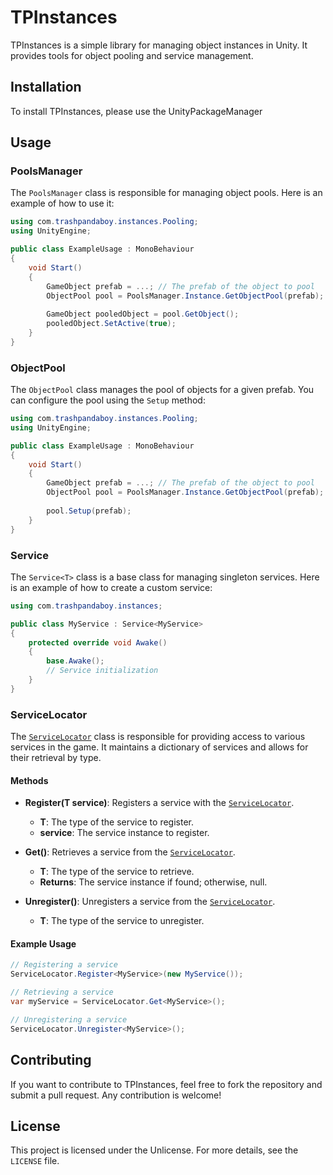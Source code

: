 # TPInstances

TPInstances is a simple library for managing object instances in Unity. It provides tools for object pooling and service management.

## Installation

To install TPInstances, please use the UnityPackageManager

## Usage

### PoolsManager

The `PoolsManager` class is responsible for managing object pools. Here is an example of how to use it:

```csharp
using com.trashpandaboy.instances.Pooling;
using UnityEngine;

public class ExampleUsage : MonoBehaviour
{
    void Start()
    {
        GameObject prefab = ...; // The prefab of the object to pool
        ObjectPool pool = PoolsManager.Instance.GetObjectPool(prefab);
        
        GameObject pooledObject = pool.GetObject();
        pooledObject.SetActive(true);
    }
}
```

### ObjectPool

The `ObjectPool` class manages the pool of objects for a given prefab. You can configure the pool using the `Setup` method:

```csharp
using com.trashpandaboy.instances.Pooling;
using UnityEngine;

public class ExampleUsage : MonoBehaviour
{
    void Start()
    {
        GameObject prefab = ...; // The prefab of the object to pool
        ObjectPool pool = PoolsManager.Instance.GetObjectPool(prefab);
        
        pool.Setup(prefab);
    }
}
```

### Service

The `Service<T>` class is a base class for managing singleton services. Here is an example of how to create a custom service:

```csharp
using com.trashpandaboy.instances;

public class MyService : Service<MyService>
{
    protected override void Awake()
    {
        base.Awake();
        // Service initialization
    }
}
```

### ServiceLocator

The [`ServiceLocator`](command:_github.copilot.openSymbolFromReferences?%5B%22%22%2C%5B%7B%22uri%22%3A%7B%22scheme%22%3A%22file%22%2C%22authority%22%3A%22%22%2C%22path%22%3A%22%2FUsers%2Fwilliamsoro%2FSource%2FTPInstances%2FRuntime%2FServiceLocator.cs%22%2C%22query%22%3A%22%22%2C%22fragment%22%3A%22%22%7D%2C%22pos%22%3A%7B%22line%22%3A13%2C%22character%22%3A17%7D%7D%5D%2C%22da13a357-69e3-42ac-a76a-61fa99ade547%22%5D "Go to definition") class is responsible for providing access to various services in the game. It maintains a dictionary of services and allows for their retrieval by type.

#### Methods

- **Register<T>(T service)**: Registers a service with the [`ServiceLocator`](command:_github.copilot.openSymbolFromReferences?%5B%22%22%2C%5B%7B%22uri%22%3A%7B%22scheme%22%3A%22file%22%2C%22authority%22%3A%22%22%2C%22path%22%3A%22%2FUsers%2Fwilliamsoro%2FSource%2FTPInstances%2FRuntime%2FServiceLocator.cs%22%2C%22query%22%3A%22%22%2C%22fragment%22%3A%22%22%7D%2C%22pos%22%3A%7B%22line%22%3A13%2C%22character%22%3A17%7D%7D%5D%2C%22da13a357-69e3-42ac-a76a-61fa99ade547%22%5D "Go to definition").
  - **T**: The type of the service to register.
  - **service**: The service instance to register.

- **Get<T>()**: Retrieves a service from the [`ServiceLocator`](command:_github.copilot.openSymbolFromReferences?%5B%22%22%2C%5B%7B%22uri%22%3A%7B%22scheme%22%3A%22file%22%2C%22authority%22%3A%22%22%2C%22path%22%3A%22%2FUsers%2Fwilliamsoro%2FSource%2FTPInstances%2FRuntime%2FServiceLocator.cs%22%2C%22query%22%3A%22%22%2C%22fragment%22%3A%22%22%7D%2C%22pos%22%3A%7B%22line%22%3A13%2C%22character%22%3A17%7D%7D%5D%2C%22da13a357-69e3-42ac-a76a-61fa99ade547%22%5D "Go to definition").
  - **T**: The type of the service to retrieve.
  - **Returns**: The service instance if found; otherwise, null.

- **Unregister<T>()**: Unregisters a service from the [`ServiceLocator`](command:_github.copilot.openSymbolFromReferences?%5B%22%22%2C%5B%7B%22uri%22%3A%7B%22scheme%22%3A%22file%22%2C%22authority%22%3A%22%22%2C%22path%22%3A%22%2FUsers%2Fwilliamsoro%2FSource%2FTPInstances%2FRuntime%2FServiceLocator.cs%22%2C%22query%22%3A%22%22%2C%22fragment%22%3A%22%22%7D%2C%22pos%22%3A%7B%22line%22%3A13%2C%22character%22%3A17%7D%7D%5D%2C%22da13a357-69e3-42ac-a76a-61fa99ade547%22%5D "Go to definition").
  - **T**: The type of the service to unregister.

#### Example Usage

```csharp
// Registering a service
ServiceLocator.Register<MyService>(new MyService());

// Retrieving a service
var myService = ServiceLocator.Get<MyService>();

// Unregistering a service
ServiceLocator.Unregister<MyService>();
```


## Contributing

If you want to contribute to TPInstances, feel free to fork the repository and submit a pull request. Any contribution is welcome!

## License

This project is licensed under the Unlicense. For more details, see the `LICENSE` file.